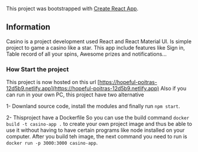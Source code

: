 This project was bootstrapped with [Create React App](https://github.com/facebook/create-react-app).

## Information

Casino is a project development used React and React Material UI. Is simple project to game a casino like a star.
This app include features like Sign in, Table record of all your spins, Awesome prizes and notifications...

### How Start the project

This project is now hosted on this url [https://hopeful-poitras-12d5b9.netlify.app](https://hopeful-poitras-12d5b9.netlify.app)
Also if you can run in your own PC, this project have two alternative

1- Downland source code, install the modules and finally run `npm start`.

2- Thisproject have a Dockerfile So you can use the build command `docker build -t casino-app .` to create your own project image and thus be able to use it without having to have certain programs like node installed on your computer. After you build teh image, the next command you need to run is `docker run -p 3000:3000 casino-app`.
